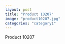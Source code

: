 ```yaml
---
layout: post
title: "Product 10207"
image: "product10207.jpg"
categories: "category1"
---
```

Product 10207
